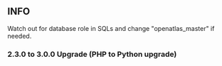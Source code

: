 ## INFO

Watch out for database role in SQLs and change "openatlas_master" if needed.

### 2.3.0 to 3.0.0 Upgrade (PHP to Python upgrade)
